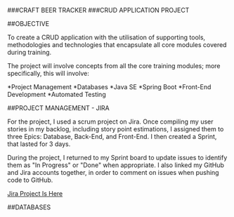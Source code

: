 ###CRAFT BEER TRACKER
###CRUD APPLICATION PROJECT

##OBJECTIVE

To create a CRUD application with the utilisation of supporting tools, methodologies and technologies that encapsulate all core modules covered during training.

The project will involve concepts from all the core training modules; more specifically, this will involve:

*Project Management
*Databases
*Java SE
*Spring Boot
*Front-End Development
*Automated Testing

##PROJECT MANAGEMENT - JIRA

For the project, I used a scrum project on Jira. Once compiling my user stories in my backlog, including story point estimations, I assigned them to three Epics: Database, Back-End, and Front-End. I then created a Sprint, that lasted for 3 days.

During the project, I returned to my Sprint board to update issues to identify them as "In Progress" or "Done" when appropriate. I also linked my GitHub and Jira accounts together, in order to comment on issues when pushing code to GitHub.

[Jira Project Is Here](https://bootcampbae.atlassian.net/jira/software/projects/HP/boards/2)

##DATABASES



